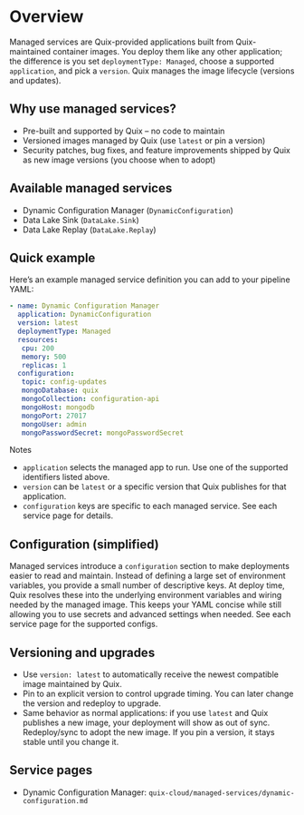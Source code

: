 # Overview

Managed services are Quix-provided applications built from Quix-maintained container images. You deploy them like any other application; the difference is you set `deploymentType: Managed`, choose a supported `application`, and pick a `version`. Quix manages the image lifecycle (versions and updates).

## Why use managed services?

- Pre-built and supported by Quix – no code to maintain
- Versioned images managed by Quix (use `latest` or pin a version)
- Security patches, bug fixes, and feature improvements shipped by Quix as new image versions (you choose when to adopt)

## Available managed services

- Dynamic Configuration Manager (`DynamicConfiguration`)
- Data Lake Sink (`DataLake.Sink`)
- Data Lake Replay (`DataLake.Replay`)

## Quick example

Here’s an example managed service definition you can add to your pipeline YAML:

```yaml
- name: Dynamic Configuration Manager
  application: DynamicConfiguration
  version: latest
  deploymentType: Managed
  resources:
   cpu: 200
   memory: 500
   replicas: 1
  configuration:
   topic: config-updates
   mongoDatabase: quix
   mongoCollection: configuration-api
   mongoHost: mongodb
   mongoPort: 27017
   mongoUser: admin
   mongoPasswordSecret: mongoPasswordSecret
```

Notes

- `application` selects the managed app to run. Use one of the supported identifiers listed above.
- `version` can be `latest` or a specific version that Quix publishes for that application.
- `configuration` keys are specific to each managed service. See each service page for details.

## Configuration (simplified)

Managed services introduce a `configuration` section to make deployments easier to read and maintain. Instead of defining a large set of environment variables, you provide a small number of descriptive keys. At deploy time, Quix resolves these into the underlying environment variables and wiring needed by the managed image. This keeps your YAML concise while still allowing you to use secrets and advanced settings when needed. See each service page for the supported configs.

## Versioning and upgrades

- Use `version: latest` to automatically receive the newest compatible image maintained by Quix.
- Pin to an explicit version to control upgrade timing. You can later change the version and redeploy to upgrade.
- Same behavior as normal applications: if you use `latest` and Quix publishes a new image, your deployment will show as out of sync. Redeploy/sync to adopt the new image. If you pin a version, it stays stable until you change it.

## Service pages

- Dynamic Configuration Manager: `quix-cloud/managed-services/dynamic-configuration.md`
